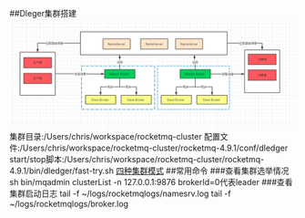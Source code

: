 ##Dleger集群搭建
![](.z_06_分布式_消息队列_rocketmq_01_dleger集群搭建_常用监控命令_监控指标_images/afdd2036.png)
集群目录:/Users/chris/workspace/rocketmq-cluster
配置文件:/Users/chris/workspace/rocketmq-cluster/rocketmq-4.9.1/conf/dledger
start/stop脚本:/Users/chris/workspace/rocketmq-cluster/rocketmq-4.9.1/bin/dledger/fast-try.sh
[](https://juejin.cn/post/6844904199805730824#heading-10)
[](https://blog.51cto.com/u_15281317/3008349#4_DlegerrokcetMQ_586)
[四种集群模式](https://segmentfault.com/a/1190000038318572)
##常用命令
###查看集群选举情况
sh bin/mqadmin clusterList -n 127.0.0.1:9876
brokerId=0代表leader
###查看集群启动日志
tail -f ~/logs/rocketmqlogs/namesrv.log
tail -f ~/logs/rocketmqlogs/broker.log
